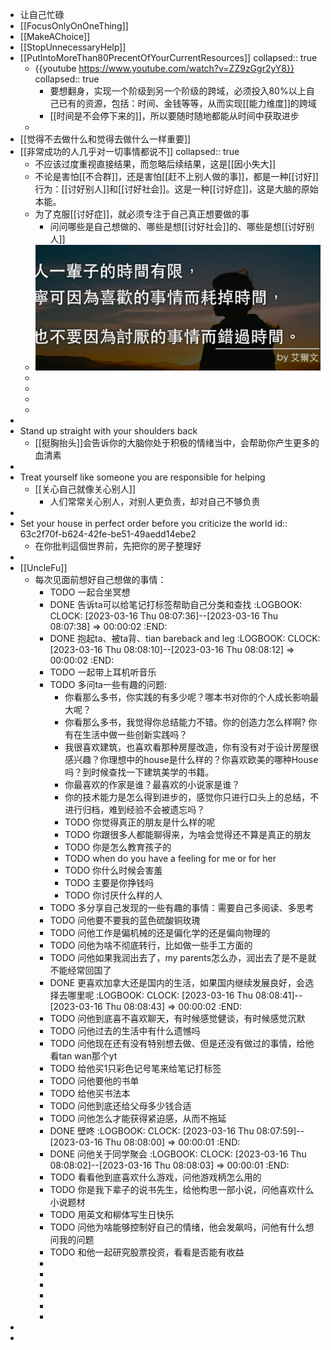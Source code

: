 - 让自己忙碌
- [[FocusOnlyOnOneThing]]
- [[MakeAChoice]]
- [[StopUnnecessaryHelp]]
- [[PutIntoMoreThan80PrecentOfYourCurrentResources]]
  collapsed:: true
	- {{youtube https://www.youtube.com/watch?v=ZZ9zGgr2yY8}}
	  collapsed:: true
		- 要想翻身，实现一个阶级到另一个阶级的跨域，必须投入80%以上自己已有的资源，包括：时间、金钱等等，从而实现[[能力维度]]的跨域
		- [[时间是不会停下来的]]，所以要随时随地都能从时间中获取进步
	-
- [[觉得不去做什么和觉得去做什么一样重要]]
- [[非常成功的人几乎对一切事情都说不]]
  collapsed:: true
	- 不应该过度重视直接结果，而忽略后续结果，这是[[因小失大]]
	- 不论是害怕[[不合群]]，还是害怕[[赶不上别人做的事]]，都是一种[[讨好]]行为：[[讨好别人]]和[[讨好社会]]。这是一种[[讨好症]]，这是大脑的原始本能。
	- 为了克服[[讨好症]]，就必须专注于自己真正想要做的事
		- 问问哪些是自己想做的、哪些是想[[讨好社会]]的、哪些是想[[讨好别人]]
	- ![image.png](../assets/image_1673596802996_0.png)
	-
	-
	-
	-
-
- Stand up straight with your shoulders back
	- [[挺胸抬头]]会告诉你的大脑你处于积极的情绪当中，会帮助你产生更多的血清素
-
- Treat yourself like someone you are responsible for helping
	- [[关心自己就像关心别人]]
		- 人们常常关心别人，对别人更负责，却对自己不够负责
-
- Set your house in perfect order before you criticize the world
  id:: 63c2f70f-b624-42fe-be51-49aedd14ebe2
	- 在你批判這個世界前，先把你的房子整理好
-
- [[UncleFu]]
	- 每次见面前想好自己想做的事情：
		- TODO  一起合坐冥想
		- DONE 告诉ta可以给笔记打标签帮助自己分类和查找
		  :LOGBOOK:
		  CLOCK: [2023-03-16 Thu 08:07:36]--[2023-03-16 Thu 08:07:38] =>  00:00:02
		  :END:
		- DONE 抱起ta、被ta背、tian bareback and leg
		  :LOGBOOK:
		  CLOCK: [2023-03-16 Thu 08:08:10]--[2023-03-16 Thu 08:08:12] =>  00:00:02
		  :END:
		- TODO 一起带上耳机听音乐
		- TODO 多问ta一些有趣的问题:
			- 你看那么多书，你实践的有多少呢？哪本书对你的个人成长影响最大呢？
			- 你看那么多书，我觉得你总结能力不错。你的创造力怎么样啊? 你有在生活中做一些创新实践吗？
			- 我很喜欢建筑，也喜欢看那种房屋改造，你有没有对于设计房屋很感兴趣？你理想中的house是什么样的？你喜欢欧美的哪种House吗？到时候查找一下建筑美学的书籍。
			- 你最喜欢的作家是谁？最喜欢的小说家是谁？
			- 你的技术能力是怎么得到进步的，感觉你只进行口头上的总结，不进行归档，难到经验不会被遗忘吗？
			- TODO 你觉得真正的朋友是什么样的呢
			- TODO 你跟很多人都能聊得来，为啥会觉得还不算是真正的朋友
			- TODO 你是怎么教育孩子的
			- TODO when do you have a feeling for me or for her
			- TODO 你什么时候会害羞
			- TODO 主要是你挣钱吗
			- TODO 你讨厌什么样的人
		- TODO 多分享自己发现的一些有趣的事情：需要自己多阅读、多思考
		- TODO 问他要不要我的蓝色硫酸铜玫瑰
		- TODO 问他工作是偏机械的还是偏化学的还是偏向物理的
		- TODO 问他为啥不彻底转行，比如做一些手工方面的
		- TODO 问他如果我润出去了，my parents怎么办，润出去了是不是就不能经常回国了
		- DONE 更喜欢加拿大还是国内的生活，如果国内继续发展良好，会选择去哪里呢
		  :LOGBOOK:
		  CLOCK: [2023-03-16 Thu 08:08:41]--[2023-03-16 Thu 08:08:43] =>  00:00:02
		  :END:
		- TODO 问他到底喜不喜欢聊天，有时候感觉健谈，有时候感觉沉默
		- TODO 问他过去的生活中有什么遗憾吗
		- TODO 问他现在还有没有特别想去做、但是还没有做过的事情，给他看tan wan那个yt
		- TODO 给他买1只彩色记号笔来给笔记打标签
		- TODO 问他要他的书单
		- TODO 给他买书法本
		- TODO 问他到底还给父母多少钱合适
		- TODO 问他怎么才能获得紧迫感，从而不拖延
		- DONE 壁咚
		  :LOGBOOK:
		  CLOCK: [2023-03-16 Thu 08:07:59]--[2023-03-16 Thu 08:08:00] =>  00:00:01
		  :END:
		- DONE 问他关于同学聚会
		  :LOGBOOK:
		  CLOCK: [2023-03-16 Thu 08:08:02]--[2023-03-16 Thu 08:08:03] =>  00:00:01
		  :END:
		- TODO 看看他到底喜欢什么游戏，问他游戏柄怎么用的
		- TODO 你是我下辈子的说书先生，给他构思一部小说，问他喜欢什么小说题材
		- TODO 用英文和柳体写生日快乐
		- TODO 问他为啥能够控制好自己的情绪，他会发飙吗，问他有什么想问我的问题
		- TODO 和他一起研究股票投资，看看是否能有收益
		-
		-
		-
		-
		-
		-
-
-
